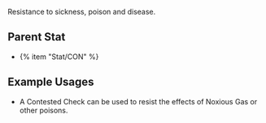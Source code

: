 Resistance to sickness, poison and disease.

## Parent Stat

* {% item "Stat/CON" %}

## Example Usages

* A Contested Check can be used to resist the effects of Noxious Gas or other poisons.
